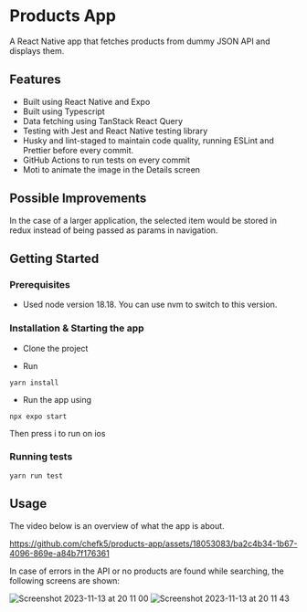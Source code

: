 # Products App

A React Native app that fetches products from dummy JSON API and displays them.

## Features

- Built using React Native and Expo
- Built using Typescript
- Data fetching using TanStack React Query
- Testing with Jest and React Native testing library
- Husky and lint-staged to maintain code quality, running ESLint and Prettier before every commit.
- GitHub Actions to run tests on every commit
- Moti to animate the image in the Details screen

## Possible Improvements
In the case of a larger application, the selected item would be stored in redux instead of being passed as params in navigation.

## Getting Started

### Prerequisites

- Used node version 18.18. You can use nvm to switch to this version.

### Installation & Starting the app

- Clone the project

- Run

```
yarn install
```
- Run the app using
```
npx expo start
```
Then press i to run on ios

### Running tests
```
yarn run test
```

## Usage

The video below is an overview of what the app is about.

https://github.com/chefk5/products-app/assets/18053083/ba2c4b34-1b67-4096-869e-a84b7f176361

In case of errors in the API or no products are found while searching, the following screens are shown:

![Screenshot 2023-11-13 at 20 11 00](https://github.com/chefk5/products-app/assets/18053083/ebf07ac7-c714-49ac-babd-064cd6c777ed)
![Screenshot 2023-11-13 at 20 11 43](https://github.com/chefk5/products-app/assets/18053083/c63194d7-d1c7-490f-9dbe-1626e8ac5164)


